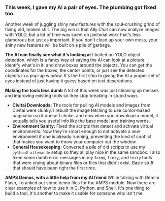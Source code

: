 ### This week, I gave my AI a pair of eyes. The plumbing got fixed too.

Another week of juggling shiny new features with the soul-crushing grind of fixing old, broken shit. The big win is that Ally Chat can now analyze images with YOLO, but a lot of time was spent on janitorial work that's less glamorous but just as important. If you don't clean up your own mess, your shiny new features will be built on a pile of garbage.

**The AI can finally see what it's looking at**
I bolted on YOLO object detection, which is a fancy way of saying the AI can look at a picture, identify what's in it, and draw boxes around the objects. You can get the coordinates for the boxes, the center points, or just see the detected objects in a pop-up window. It's the first step to giving the AI a proper set of eyes instead of just having it guess based on text descriptions.

**Making the tools less dumb**
A lot of this week was just cleaning up messes and improving existing tools so they stop breaking in stupid ways.
*   **Civitai Downloads:** The tools for pulling AI models and images from Civitai were clunky. I rebuilt the image fetching to use cursor-based pagination so it doesn't choke, and now when you download a model, it actually tells you useful info like the base model and training words.
*   **Environment Sanity:** Fixed the scripts that detect and activate virtual environments. Now they're smart enough to not activate a new environment if one is already running, preventing the kind of conflict that makes you want to throw your computer out the window.
*   **General Housekeeping:** Converted a pile of old scripts to use my `python3-allemande` setup so they all play nice in the same sandbox. I also fixed some dumb error messages in my `formy`, `linty`, and `testy` tools that were crying about binary files or files that didn't exist. Basic stuff that should have been right the first time.

**AMPS Demos, with a little help from my AI friend**
While talking with Gemini Flash, I cranked out some demo files for the AMPS module. Now there are clear examples of how to use it in C, Python, and Shell. It's one thing to build a tool, it's another to make it usable for someone who isn't me.
